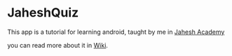 # JaheshQuiz
This app is a tutorial for learning android, taught by me in [Jahesh Academy](http://jahesh.co/)

you can read more about it in [Wiki](https://github.com/mohaalak/JaheshQuiz/wiki).
